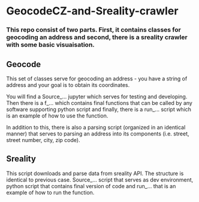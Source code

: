 # GeocodeCZ-and-Sreality-crawler

### This repo consist of two parts. First, it contains classes for geocoding an address and second, there is a sreality crawler with some basic visuaisation.


## Geocode
This set of classes serve for geocoding an address -  you have a string of address and your goal is to obtain its coordinates.

You will find a Source_... jupyter which serves for testing and developing. Then there is a f_... which contains final functions that can be called by any software supporting python script and finally, there is a run_... script which is an example of how to use the function.

In addition to this, there is also a parsing script (organized in an identical manner) that serves to parsing an address into its components (i.e. street, street number, city, zip code).

## Sreality
This script downloads and parse data from sreality API. The structure is identical to previous case. Source_... script that serves as dev environment, python script that contains final version of code and run_... that is an example of how to run the function. 
